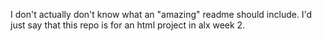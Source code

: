I don't actually don't know what an "amazing" readme should include. I'd just say that this repo is for an html project in alx week 2. 